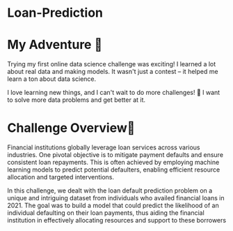 # Loan-Prediction
# My Adventure 🚗 
Trying my first online data science challenge was exciting! I learned a lot about real data and making models. It wasn't just a contest – it helped me learn a ton about data science.

I love learning new things, and I can't wait to do more challenges! 🚀 I want to solve more data problems and get better at it.

# Challenge Overview🎯 
Financial institutions globally leverage loan services across various industries. One pivotal objective is to mitigate payment defaults and ensure consistent loan repayments. This is often achieved by employing machine learning models to predict potential defaulters, enabling efficient resource allocation and targeted interventions.

In this challenge, we dealt with the loan default prediction problem on a unique and intriguing dataset from individuals who availed financial loans in 2021. The goal was to build a model that could predict the likelihood of an individual defaulting on their loan payments, thus aiding the financial institution in effectively allocating resources and support to these borrowers
